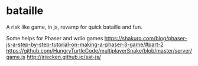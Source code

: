 # bataille
A risk like game, in js, revamp for quick bataille and fun.

Some helps for Phaser and wdio games
https://shakuro.com/blog/phaser-js-a-step-by-step-tutorial-on-making-a-phaser-3-game/#part-2
https://github.com/HungryTurtleCode/multiplayerSnake/blob/master/server/game.js
http://jriecken.github.io/sat-js/

